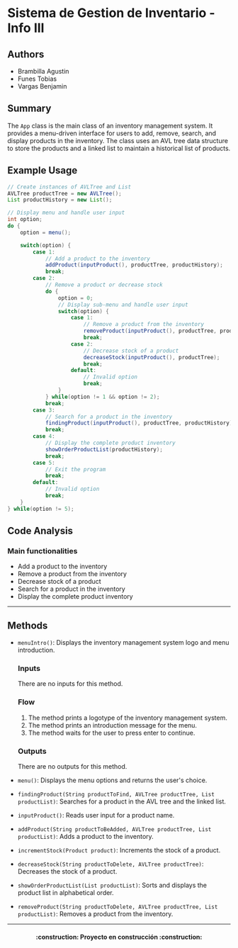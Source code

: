 # Sistema de Gestion de Inventario - Info III

## Authors
- Brambilla Agustin
- Funes Tobias
- Vargas Benjamin

## Summary
The `App` class is the main class of an inventory management system. It provides a menu-driven interface for users to add, remove, search, and display products in the inventory. The class uses an AVL tree data structure to store the products and a linked list to maintain a historical list of products.

## Example Usage
```java
// Create instances of AVLTree and List
AVLTree productTree = new AVLTree();
List productHistory = new List();

// Display menu and handle user input
int option;
do {
    option = menu();

    switch(option) {
        case 1:
            // Add a product to the inventory
            addProduct(inputProduct(), productTree, productHistory);
            break;
        case 2:
            // Remove a product or decrease stock
            do {
                option = 0;
                // Display sub-menu and handle user input
                switch(option) {
                    case 1:
                        // Remove a product from the inventory
                        removeProduct(inputProduct(), productTree, productHistory);
                        break;
                    case 2:
                        // Decrease stock of a product
                        decreaseStock(inputProduct(), productTree);
                        break;
                    default:
                        // Invalid option
                        break;
                }
            } while(option != 1 && option != 2);
            break;
        case 3:
            // Search for a product in the inventory
            findingProduct(inputProduct(), productTree, productHistory);
            break;
        case 4:
            // Display the complete product inventory
            showOrderProductList(productHistory);
            break;
        case 5:
            // Exit the program
            break;
        default:
            // Invalid option
            break;
    }
} while(option != 5);
```

## Code Analysis
### Main functionalities
- Add a product to the inventory
- Remove a product from the inventory
- Decrease stock of a product
- Search for a product in the inventory
- Display the complete product inventory
___

## Methods

- `menuIntro()`: Displays the inventory management system logo and menu introduction.

    ### Inputs
    There are no inputs for this method.
    
    ### Flow
    1. The method prints a logotype of the inventory management system.
    2. The method prints an introduction message for the menu.
    3. The method waits for the user to press enter to continue.
    
    ### Outputs
    There are no outputs for this method.

- `menu()`: Displays the menu options and returns the user's choice.
- `findingProduct(String productToFind, AVLTree productTree, List productList)`: Searches for a product in the AVL tree and the linked list.
- `inputProduct()`: Reads user input for a product name.
- `addProduct(String productToBeAdded, AVLTree productTree, List productList)`: Adds a product to the inventory.
- `incrementStock(Product product)`: Increments the stock of a product.
- `decreaseStock(String productToDelete, AVLTree productTree)`: Decreases the stock of a product.
- `showOrderProductList(List productList)`: Sorts and displays the product list in alphabetical order.
- `removeProduct(String productToDelete, AVLTree productTree, List productList)`: Removes a product from the inventory.
___



<h4 align="center">
:construction: Proyecto en construcción :construction:
</h4>